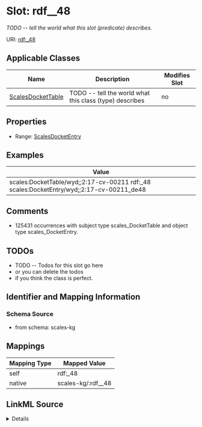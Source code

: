 

# Slot: rdf__48


_TODO -- tell the world what this slot (predicate) describes._





URI: [rdf:_48](http://www.w3.org/1999/02/22-rdf-syntax-ns#_48)



<!-- no inheritance hierarchy -->





## Applicable Classes

| Name | Description | Modifies Slot |
| --- | --- | --- |
| [ScalesDocketTable](../classes/ScalesDocketTable.md) | TODO -- tell the world what this class (type) describes |  no  |







## Properties

* Range: [ScalesDocketEntry](../classes/ScalesDocketEntry.md)






## Examples

| Value |
| --- |
| scales:DocketTable/wyd;;2:17-cv-00211 rdf:_48 scales:DocketEntry/wyd;;2:17-cv-00211_de48 |

## Comments

* 125431 occurrences with subject type scales_DocketTable and object type scales_DocketEntry.

## TODOs

* TODO -- Todos for this slot go here
* or you can delete the todos
* if you think the class is perfect.

## Identifier and Mapping Information







### Schema Source


* from schema: scales-kg




## Mappings

| Mapping Type | Mapped Value |
| ---  | ---  |
| self | rdf:_48 |
| native | scales-kg/:rdf__48 |




## LinkML Source

<details>
```yaml
name: rdf__48
description: TODO -- tell the world what this slot (predicate) describes.
todos:
- TODO -- Todos for this slot go here
- or you can delete the todos
- if you think the class is perfect.
comments:
- 125431 occurrences with subject type scales_DocketTable and object type scales_DocketEntry.
examples:
- value: scales:DocketTable/wyd;;2:17-cv-00211 rdf:_48 scales:DocketEntry/wyd;;2:17-cv-00211_de48
from_schema: scales-kg
rank: 1000
slot_uri: rdf:_48
alias: rdf__48
domain_of:
- scales_DocketTable
range: scales_DocketEntry

```
</details>